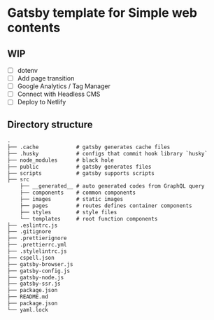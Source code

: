 # Gatsby template for Simple web contents

## WIP

- [ ] dotenv
- [ ] Add page transition
- [ ] Google Analytics / Tag Manager
- [ ] Connect with Headless CMS
- [ ] Deploy to Netlify

## Directory structure

```txt
.
├── .cache            # gatsby generates cache files
├── .husky            # configs that commit hook library `husky`
├── node_modules      # black hole
├── public            # gatsby generates files
├── scripts           # gatsby supports scripts
├── src
    ├── __generated__ # auto generated codes from GraphQL query
    ├── components    # common components
    ├── images        # static images
    ├── pages         # routes defines container components
    ├── styles        # style files
    └── templates     # root function components
├── .eslintrc.js
├── .gitignore
├── .prettierignore
├── .prettierrc.yml
├── .stylelintrc.js
├── cspell.json
├── gatsby-browser.js
├── gatsby-config.js
├── gatsby-node.js
├── gatsby-ssr.js
├── package.json
├── README.md
├── package.json
└── yaml.lock
```
